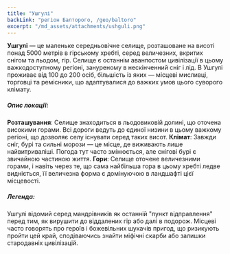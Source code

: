 ```yaml
---
title: "Ушгулі"
backLink: "регіон Балторого, /geo/baltoro"
excerpt: "/md_assets/attachments/ushguli.png"
---
```


**Ушгулі** — це маленьке середньовічне селище, розташоване на висоті понад 5000 метрів в гірському хребті, серед величезних, вкритих снігом та льодом, гір. Селище є останнім аванпостом цивілізації в цьому важкодоступному регіоні, зануреному в нескінченний сніг і лід. В Ушгулі проживає від 100 до 200 осіб, більшість із яких — місцеві мисливці, торговці та ремісники, що адаптувалися до важких умов цього суворого клімату.

##### Опис локації:  

**Розташування**: Селище знаходиться в льодовиковій долині, що оточена високими горами. Всі дороги ведуть до єдиної низини в цьому важкому регіоні, що дозволяє селу існувати серед таких висот.
**Клімат**: Завжди сніг, бурі та сильні морози — це місце, де виживають лише найвитриваліші. Погода тут часто змінюється, але снігові бурі є звичайною частиною життя.
**Гори**: Селище оточене величезними горами, і навіть через те, що сама найбільша гора в цьому хребті ледве видніється, її величезна форма є домінуючою в ландшафті цієї місцевості.

##### Легенда:  

Ушгулі відомий серед мандрівників як останній "пункт відправлення" перед тим, як вирушити до віддалених гір або далі в подорож. Місцеві часто говорять про героїв і божевільних шукачів пригод, що ризикують пройти цей край, сподіваючись знайти міфічні скарби або залишки стародавніх цивілізацій.
